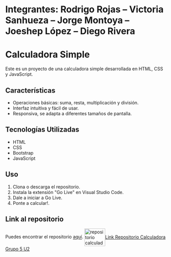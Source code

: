 # Integrantes: Rodrigo Rojas – Victoria Sanhueza – Jorge Montoya – Joeshep López – Diego Rivera
# Calculadora Simple
Este es un proyecto de una calculadora simple desarrollada en HTML, CSS y JavaScript.

## Características
- Operaciones básicas: suma, resta, multiplicación y división.
- Interfaz intuitiva y fácil de usar.
- Responsiva, se adapta a diferentes tamaños de pantalla.

## Tecnologías Utilizadas
- HTML
- CSS
- Bootstrap
- JavaScript

## Uso
1. Clona o descarga el repositorio.
2. Instala la extensión "Go Live" en Visual Studio Code.
3. Dale a iniciar a Go Live.
4. Ponte a calcular!.
   
## Link al repositorio 
Puedes encontrar el repositorio [aquí](https://github.com/D3R5/CalculadoraSpringU2).
<a href="https://github.com/D3R5/CalculadoraSpringU2" target="blank"><img align="center" src="https://cdn-icons-png.flaticon.com/512/564/564429.png" alt="repositorio calculadora" height="55" width="65" />Link Repositorio Calculadora Grupo 5 U2</a>
